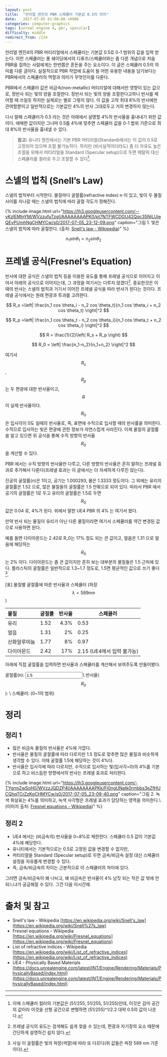 ```yaml
---
layout: post
title:  "언리얼 엔진의 PBR 스페큘러 기본값 0.5의 의미"
date:   2017-07-05 01:00:00 +0900
categories: computer-graphics
tags: [unreal engine 4, pbr, specular]
difficulty: middle
redirect_from: /224
---
```

언리얼 엔진4의 PBR 머티리얼에서 스페큘러는 기본값 0.5로 0-1 범위의 값을 입력 받는다. 이런 스페큘러는 퐁 쉐이딩에서의 디퓨즈/스페큘러와는 좀 다른 개념으로 처음 PBR을 접하는 사람에게는 한번쯤은 혼돈을 주는 요소이다. 이 글은 스페큘러 0.5의 의미를 다룬 글이다. 실질적으로 PBR 작업에 도움이 될 어떤 유용한 내용을 담기보다는 PBR에서의 스페큘러의 역할과 의미가 무엇인지를 다룬다.

PBR에서 스페큘러 값은 비금속(non-metallic) 머티리얼에 대해서만 영향이 있는 값으로, 정반사 되는 빛의 양을 조절한다. 정반사 되는 빛의 양을 조절한다고하니 반사를 제어할 때 쓰일듯 하지만 실제로는 별로 그렇지 않다. 이 값을 고작 최대 8%의 반사에만 관여할뿐이고 일반적으로는 기본값인 4%의 반사 그대로두고 거의 변경하지 않는다.

다시 말해 스페큘러가 0.5 라는 것은 아래에서 설명할 4%의 반사율을 흉내내기 위한 값이다. 애매한 값이지만 그나마 0.5를 4%에 맞추면 스페큘러 값을 0-1 범위 기준으로 최대 8%의 반사율을 흉내낼 수 있다.

> **참고**\\
> 유니티 엔진에서는 기본 PBR 머티리얼(Standard)에서는 이 값이 0.5로 고정되어 있으며 조절 불가능하다. 하지만 (비사실적이더라도) 좀 더 자유도 높은 조절을 위해서 머티리얼을 Standard (Specular setup)으로 두면 메탈릭 대신 스페큘러를 컬러로 두고 조절할 수 있다[^1].

# 스넬의 법칙 (Snell’s Law)

스넬의 법칙부터 시작한다. 물질마다 굴절률(refractive index) n 이 있고, 빛이 두 물질 사이를 지나갈 때는 스넬의 법칙에 따라 굴절 각도가 정해진다.

{% include image.html url="https://lh3.googleusercontent.com/--yKzlEMInYM/WVzzufuTzgI/AAAAAAAAPK0/pt7NTFWCDGU42Qqc35NjLUieQEyPUmhNgCHMYCw/s0/2017-07-05_23-12-09.png" caption="그림 1. 빛은 스넬의 법칙에 따라 굴절한다. (출처: [Snell's law - Wikipedia](https://en.wikipedia.org/wiki/Snell%27s_law))" %}

$$ n_1 sin \theta_1 = n_2 sin \theta_2 $$

# 프레넬 공식(Fresnel’s Equation)

반사에 대한 공식은 스넬의 법칙 등을 이용한 유도를 통해 프레넬 공식으로 이어지고 이어서 아래의 공식으로 이어지는데, 그 과정을 여기서는 다루지 않겠다[^2]. 중요한것은 이때의 반사는 스넬의 법칙과 거기서 이어진 프레넬 공식을 따라 반사가 된다는 것이다. 프레넬 공식에서는 원래 편광과 투과를 고려한다.

$$ R_s =\left| \frac{n_1 cos \theta_i - n_2 cos \theta_t}{n_1 cos \theta_i + n_2 cos \theta_t} \right|^2 $$

$$ R_p =\left| \frac{n_1 cos \theta_t - n_2 cos \theta_i}{n_1 cos \theta_t + n_2 cos \theta_i} \right|^2 $$

$$ R = \frac{1}{2}\left( R_s + R_p \right) $$

$$ R_0 = \left| \frac{n_1-n_2}{n_1+n_2} \right|^2 $$

여기서 $$ R_s $$, $$ R_p $$ 는 두 편광에 대한 반사율이고, $$ R $$이 실제 반사율이다. $$ R_0 $$ 은 입사각이 0도 일때의 반사율로, 즉, 표면에 수직으로 입사할 때의 반사률을 의미한다. 수직으로 입사하는 빛은 편광에 관한 정보가 자연스럽게 사라진다. 이제 물질의 굴절률을 알고 있으면 위 공식을 통해 수직 방향의 반사율 $$ R_0 $$을 계산할 수 있다.

PBR 에서는 수직 방향의 반사율만 다루고, 다른 방향의 반사율은 흔히 말하는 프레넬 효과로 추가해서 다룬다(프레넬 효과는 이 글에서는 더 자세하게 다루진 않는다).

진공의 굴절률(n)은 1이고, 공기는 1.000293, 물은 1.3333 정도이다. 그 외에는 유리의 굴절률은 1.52 으로, 많은 물질들의 굴절률은 1.5 안팎으로 되어 있다. 따라서 PBR 에서 공기의 굴절률은 1로 두고 유리의 굴절률은 1.5로 두면 $$ R_0 $$ 값은 0.04 로, 4%가 된다. 위에서 말한 UE4 PBR 의 4% 는 여기서 왔다.

만약 반사 되는 물질이 유리가 아닌 다른 물질이라면 여기서 스페큘러를 약간 변경된 값으로 사용하면 된다.

예를 들면 다이아몬드는 2.42로 R_0는 17% 정도 되는 큰 값이고, 얼음은 1.31 으로 얼음에 해당하는 $$R_0$$ 는 2% 이다. 다이아몬드는 좀 큰 값이지만 흔히 보는 대부분의 물질들은 1.5 근처에 있다. 플라스틱의 굴절률은 일반적으로 1.3~1.7 정도로, 1.5면 평균적인 값으로 쓰기 좋다[^3].

[표] 물질별 굴절률에 따른 반사율과 스페큘러 (파장 $$ \lambda=589 nm $$)

| 물질 | 굴절률 | 반사율 | 스페큘러 |
|:----|----|----:|---|
| 유리 | 1.52 | 4.3% | 0.53 |
| 얼음 | 1.31 | 2% | 0.25 |
| 산화알루미늄 | 1.77 | 8% | 0.97 |
| 다이아몬드 | 2.42 | 17% | 2.15 (UE4에서 입력 불가능) |

아래에 직접 굴절률을 입력하면 반사율과 스페큘러를 계산해서 보여주도록 만들어봤다.

굴절률(n): <input type="text" value="1.5" id="ri"/>\\
반사율($$R_0$$): <a id="reflectance"></a>\\
스페큘러: <a id="specular"></a> (0~1의 범위)

<script>
function updateReflectance() {
	var reflectance;
	var specular;
	try {
		var n = parseFloat( document.getElementById("ri").value );
		reflectance =((1-n) * (1-n)/(1+n)/(1+n));
		specular = reflectance / 0.08;
		reflectance = Math.round(reflectance * 100);
		specular = Math.round(specular * 100)/100.0;
	}
	catch( e ) {
		reflectance = "";
		specular = "";
	}
	document.getElementById("reflectance").innerHTML = reflectance;
	document.getElementById("specular").innerHTML = specular;
}
document.getElementById("ri").addEventListener("change", updateReflectance );
document.getElementById("ri").addEventListener("keyup", updateReflectance );
updateReflectance();
</script>

# 정리

## 정리 1

* 많은 비금속 물질의 반사율은 4%에 가깝다.
* 반사율은 물질의 굴절률에 따라 다르지만 1.5 정도로 맞추면 많은 물질과 비슷하게 생각할 수 있다. 이때 굴절률 1.5에 해당하는 것이 4%다.
* 반사율은 입사각에 따라 다르지만, 수직으로 입사하는 빛(입사각=0)의 4%를 기본으로 하고 비스듬한 방향에서의 반사는 프레넬 효과로 처리한다.

{% include image.html url="https://lh3.googleusercontent.com/-TYgrmZwSoH0/WVzzJQDZP4I/AAAAAAAAPKk/Fi0ngUNatk0rmbbs3eZfHUCQhqTCrZzKgCHMYCw/s0/2017-07-05_23-09-40.png" caption="그림 2. 녹색 화살표는 4%를 의미하고, 녹색 사각형은 프레넬 효과가 담당하는 영역을 의미한다.\\
(이미지 출처: [Fresnel equations - Wikipedia](https://en.wikipedia.org/wiki/Fresnel_equations))" %}

## 정리 2

* UE4 에서는 (비금속의) 반사율을 0~8%로 제한한다. 스페큘러 0.5 값이 기본값 4%에 해당한다.
* 유니티에서는 기본적으로는 0.5로 고정된 값을 변경할 수 없지만, 
* 머티리얼을 Standard (Specular setup)로 두면 금속/비금속 설정 대신 스페큘러 설정을 자유롭게 변경할 수 있다.
* 즉, 금속/비금속의 차이는 근본적으로 이 스페큘러의 차이에 있다.

그러면 금속/비금속이 왜 나뉘고, 왜 비금속은 반사율이 4% 남짓 되는 작은 값 밖에 안되느냐가 궁금해질 수 있다. 그건 다음 이시간에.

# 출처 및 참고

* Snell's law - Wikipedia [https://en.wikipedia.org/wiki/Snell's_law](https://en.wikipedia.org/wiki/Snell%27s_law)
* Fresnel equations - Wikipedia [https://en.wikipedia.org/wiki/Fresnel_equations](https://en.wikipedia.org/wiki/Fresnel_equations)
* List of refractive indices - Wikipedia [https://en.wikipedia.org/wiki/List_of_refractive_indices](https://en.wikipedia.org/wiki/List_of_refractive_indices)
* UE4 - Physically Based Materials [https://docs.unrealengine.com/latest/INT/Engine/Rendering/Materials/PhysicallyBased/index.html](https://docs.unrealengine.com/latest/INT/Engine/Rendering/Materials/PhysicallyBased/index.html)

---

[^1]: 이때 스페큘러 컬러의 기본값은 (51/255, 51/255, 51/255)인데, 이것은 감마 공간의 값이라 이것을 선형 공간으로 변형하면 (51/255)^1/2.2 대략 0.5의 값이 나온다.
[^2]: 프레넬 공식의 유도는 검색해도 쉽게 찾을 수 있는데, 편광과 자기장의 요소 때문에 간단하게 설명하긴 쉽지 않다.
[^3]: 사실 이 굴절률은 빛의 파장(색깔)에 따라 또 다르다(위 값들은 파장 589 nm 기준이다).